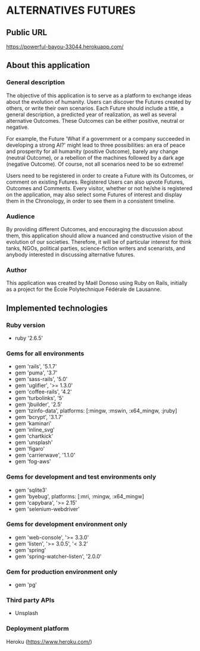 # ALTERNATIVES FUTURES

## Public URL

https://powerful-bayou-33044.herokuapp.com/


## About this application

### General description

The objective of this application is to serve as a platform to exchange ideas about the evolution of humanity. Users can discover the Futures created by others, or write their own scenarios. Each Future should include a title, a general description, a predicted year of realization, as well as several alternative Outcomes. These Outcomes can be either positive, neutral or negative.

For example, the Future 'What if a government or a company succeeded in developing a strong AI?' might lead to three possibilities: an era of peace and prosperity for all humanity (positive Outcome), barely any change (neutral Outcome), or a rebellion of the machines followed by a dark age (negative Outcome). Of course, not all scenarios need to be so extreme!

Users need to be registered in order to create a Future with its Outcomes, or comment on existing Futures. Registered Users can also upvote Futures, Outcomes and Comments. Every visitor, whether or not he/she is registered on the application, may also select some Futures of interest and display them in the Chronology, in order to see them in a consistent timeline.

### Audience

By providing different Outcomes, and encouraging the discussion about them, this application should allow a nuanced and constructive vision of the evolution of our societies. Therefore, it will be of particular interest for think tanks, NGOs, political parties, science-fiction writers and scenarists, and anybody interested in discussing alternative futures.

### Author

This application was created by Maël Donoso using Ruby on Rails, initially as a project for the École Polytechnique Fédérale de Lausanne.


## Implemented technologies

### Ruby version
* ruby '2.6.5'

### Gems for all environments
* gem 'rails', '5.1.7'
* gem 'puma', '3.7'
* gem 'sass-rails', '5.0'
* gem 'uglifier', '>= 1.3.0'
* gem 'coffee-rails', '4.2'
* gem 'turbolinks', '5'
* gem 'jbuilder', '2.5'
* gem 'tzinfo-data', platforms: [:mingw, :mswin, :x64_mingw, :jruby]
* gem 'bcrypt', '3.1.7'
* gem 'kaminari'
* gem 'inline_svg'
* gem 'chartkick'
* gem 'unsplash'
* gem 'figaro'
* gem 'carrierwave', '1.1.0'
* gem 'fog-aws'

### Gems for development and test environments only
* gem 'sqlite3'
* gem 'byebug', platforms: [:mri, :mingw, :x64_mingw]
* gem 'capybara', '>= 2.15'
* gem 'selenium-webdriver'

### Gems for development environment only
* gem 'web-console', '>= 3.3.0'
* gem 'listen', '>= 3.0.5', '< 3.2'
* gem 'spring'
* gem 'spring-watcher-listen', '2.0.0'

### Gem for production environment only
* gem 'pg'

### Third party APIs
* Unsplash

### Deployment platform
Heroku (https://www.heroku.com/)

